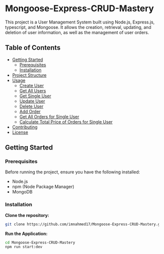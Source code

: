 # Mongoose-Express-CRUD-Mastery
This project is a User Management System built using Node.js, Express.js, typescript, and Mongoose. It allows the creation, retrieval, updating, and deletion of user information, as well as the management of user orders.

## Table of Contents
- [Getting Started](#getting-started)
  - [Prerequisites](#prerequisites)
  - [Installation](#installation)
- [Project Structure](#project-structure)
- [Usage](#usage)
  - [Create User](#create-user)
  - [Get All Users](#get-all-users)
  - [Get Single User](#get-single-user)
  - [Update User](#update-user)
  - [Delete User](#delete-user)
  - [Add Order](#add-order)
  - [Get All Orders for Single User](#get-all-orders-for-single-user)
  - [Calculate Total Price of Orders for Single User](#calculate-total-price-of-orders-for-single-user)
- [Contributing](#contributing)
- [License](#license)

## Getting Started

### Prerequisites
Before running the project, ensure you have the following installed:

- Node.js
- npm (Node Package Manager)
- MongoDB

### Installation
**Clone the repository:**
```bash
git clone https://github.com/imnahmed17/Mongoose-Express-CRUD-Mastery.git
```
**Run the Application:**
```bash
cd Mongoose-Express-CRUD-Mastery
npm run start:dev
```